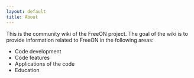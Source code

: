 ```yaml
---
layout: default
title: About
---
```


This is the community wiki of the FreeON project. The goal of the wiki is to
provide information related to FreeON in the following areas:

-   Code development
-   Code features
-   Applications of the code
-   Education
